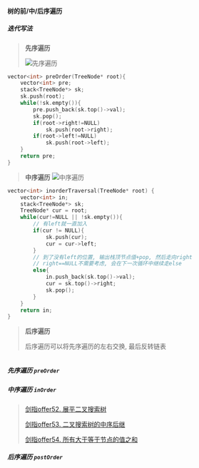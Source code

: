 #### 树的前/中/后序遍历

##### 迭代写法

> **先序遍历**
> 
> ![先序遍历](https://tva1.sinaimg.cn/large/008eGmZEly1gnbmss7603g30eq0d4b2a.gif)
```CPP
vector<int> preOrder(TreeNode* root){
    vector<int> pre;
    stack<TreeNode*> sk;
    sk.push(root);
    while(!sk.empty()){
        pre.push_back(sk.top()->val);
        sk.pop();
        if(root->right!=NULL)
            sk.push(root->right);
        if(root->left!=NULL)
            sk.push(root->left);
    }
    return pre;
}
```

> **中序遍历**
> ![中序遍历](https://tva1.sinaimg.cn/large/008eGmZEly1gnbmuj244bg30eq0d4kjm.gif)
```CPP
vector<int> inorderTraversal(TreeNode* root) {
    vector<int> in;
    stack<TreeNode*> sk;
    TreeNode* cur = root;
    while(cur!=NULL || !sk.empty()){
        // 有left就一直加入
        if(cur != NULL){
            sk.push(cur);
            cur = cur->left;
        }
        // 到了没有left的位置, 输出栈顶节点值+pop, 然后走向right
        // right==NULL不需要考虑, 会在下一次循环中继续走else
        else{
            in.push_back(sk.top()->val);
            cur = sk.top()->right;
            sk.pop();
        }
    }
    return in;
}
```

> **后序遍历**
> 
> 后序遍历可以将先序遍历的左右交换, 最后反转链表
```CPP

```

##### 先序遍历 `preOrder`

##### 中序遍历 `inOrder`

> [剑指offer52. 展平二叉搜索树](/%E5%89%91%E6%8C%87offer/52.%20%E5%B1%95%E5%B9%B3%E4%BA%8C%E5%8F%89%E6%90%9C%E7%B4%A2%E6%A0%91.md)
>
> [剑指offer53. 二叉搜索树的中序后继](/%E5%89%91%E6%8C%87offer/53.%20%E4%BA%8C%E5%8F%89%E6%90%9C%E7%B4%A2%E6%A0%91%E4%B8%AD%E7%9A%84%E4%B8%AD%E5%BA%8F%E5%90%8E%E7%BB%A7.md)
>
> [剑指offer54. 所有大于等于节点的值之和](/%E5%89%91%E6%8C%87offer/54.%20%E6%89%80%E6%9C%89%E5%A4%A7%E4%BA%8E%E7%AD%89%E4%BA%8E%E8%8A%82%E7%82%B9%E7%9A%84%E5%80%BC%E4%B9%8B%E5%92%8C.md)

##### 后序遍历 `postOrder`